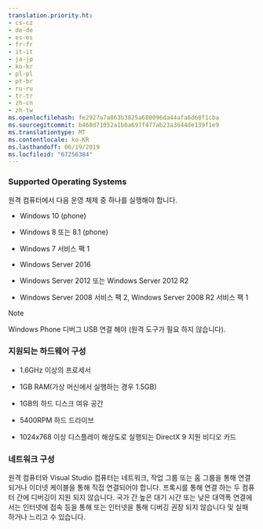 ```yaml
---
translation.priority.ht:
- cs-cz
- de-de
- es-es
- fr-fr
- it-it
- ja-jp
- ko-kr
- pl-pl
- pt-br
- ru-ru
- tr-tr
- zh-cn
- zh-tw
ms.openlocfilehash: fe2927a7a863b3825a680096da44afa6d68f1cba
ms.sourcegitcommit: b468d71052a1b8a697f477ab23a3644de139f1e9
ms.translationtype: MT
ms.contentlocale: ko-KR
ms.lasthandoff: 06/19/2019
ms.locfileid: "67256384"
---
```

### <a name="supported-operating-systems"></a>Supported Operating Systems  

원격 컴퓨터에서 다음 운영 체제 중 하나를 실행해야 합니다.  
  
- Windows 10 (phone)
  
- Windows 8 또는 8.1 (phone)
  
- Windows 7 서비스 팩 1  

- Windows Server 2016
  
- Windows Server 2012 또는 Windows Server 2012 R2  
  
- Windows Server 2008 서비스 팩 2, Windows Server 2008 R2 서비스 팩 1

> [!NOTE]
> Windows Phone 디버그 USB 연결 해야 (원격 도구가 필요 하지 않습니다).
  
### <a name="supported-hardware-configurations"></a>지원되는 하드웨어 구성  
  
- 1.6GHz 이상의 프로세서  
  
- 1GB RAM(가상 머신에서 실행하는 경우 1.5GB)  
  
- 1GB의 하드 디스크 여유 공간  
  
- 5400RPM 하드 드라이브  
  
- 1024x768 이상 디스플레이 해상도로 실행되는 DirectX 9 지원 비디오 카드  
  
### <a name="network-configuration"></a>네트워크 구성  

원격 컴퓨터와 Visual Studio 컴퓨터는 네트워크, 작업 그룹 또는 홈 그룹을 통해 연결되거나 이더넷 케이블을 통해 직접 연결되어야 합니다. 프록시를 통해 연결 하는 두 컴퓨터 간에 디버깅이 지원 되지 않습니다. 국가 간 높은 대기 시간 또는 낮은 대역폭 연결에서는 인터넷에 접속 등을 통해 또는 인터넷을 통해 디버깅 권장 되지 않습니다 및 실패 하거나 느리고 수 있습니다.